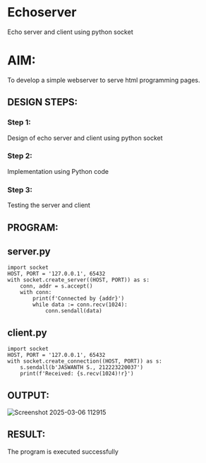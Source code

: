 # Echoserver
Echo server and client using python socket

# AIM:

To develop a simple webserver to serve html programming pages.

## DESIGN STEPS:

### Step 1:

Design of echo server and client using python socket

### Step 2:

Implementation using Python code

### Step 3:

Testing the server and client 

## PROGRAM:
## server.py
```
import socket
HOST, PORT = '127.0.0.1', 65432
with socket.create_server((HOST, PORT)) as s:
    conn, addr = s.accept()
    with conn:
        print(f'Connected by {addr}')
        while data := conn.recv(1024):
            conn.sendall(data)
```
## client.py
```
import socket
HOST, PORT = '127.0.0.1', 65432
with socket.create_connection((HOST, PORT)) as s:
    s.sendall(b'JASWANTH S., 212223220037')
    print(f'Received: {s.recv(1024)!r}')
```



## OUTPUT:

![Screenshot 2025-03-06 112915](https://github.com/user-attachments/assets/32f3e255-e084-4528-b3ec-147b5d5eeab4)


## RESULT:
The program is executed successfully

